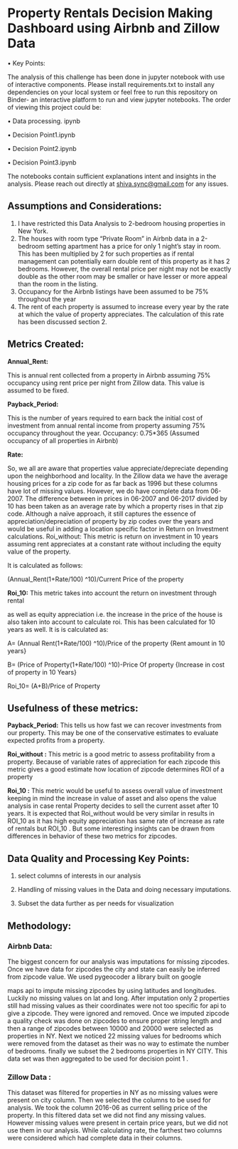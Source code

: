 # Property Rentals Decision Making Dashboard using Airbnb and Zillow Data




• Key Points:

The analysis of this challenge has been done in jupyter notebook with use of interactive components. Please install requirements.txt to install any dependencies on your local system or feel free to run this repository on Binder- an interactive platform to run and view jupyter notebooks.
The order of viewing this project could be:

• Data processing. ipynb

• Decision Point1.ipynb

• Decision Point2.ipynb

• Decision Point3.ipynb

The notebooks contain sufficient explanations intent and insights in the analysis. 
Please reach out directly at shiva.sync@gmail.com for any issues.

## Assumptions and Considerations:

1) I have restricted this Data Analysis to 2-bedroom housing properties in New York.
2) The houses with room type “Private Room” in Airbnb data in a 2-bedroom setting apartment has a price for only 1 night’s stay in room. This has been multiplied by 2 for such properties as if rental management can potentially earn double rent of this property as it has 2 bedrooms. However, the overall rental price per night may not be exactly double as the other room may be smaller or have lesser or more appeal than the room in the listing.
3) Occupancy for the Airbnb listings have been assumed to be 75% throughout the year
4) The rent of each property is assumed to increase every year by the rate at which the value of property appreciates. The calculation of this rate has been discussed section 2.
 

## Metrics Created:

**Annual_Rent:** 

This is annual rent collected from a property in Airbnb assuming 75% occupancy using rent price per night from Zillow data. This value is assumed to be fixed.

**Payback_Period:**

This is the number of years required to earn back the initial cost of investment from annual rental income from property assuming 75% occupancy throughout the year.
Occupancy:
0.75*365 (Assumed occupancy of all properties in Airbnb)

**Rate:**

So, we all are aware that properties value appreciate/depreciate depending upon the neighborhood and locality. In the Zillow data we have the average housing prices for a zip code for as far back as 1996 but these columns have lot of missing values. However, we do have complete data from 06-2007. The difference between in prices in 06-2007 and 06-2017 divided by 10 has been taken as an average rate by which a property rises in that zip code. Although a naïve approach, it still captures the essence of appreciation/depreciation of property by zip codes over the years and would be useful in adding a location specific factor in Return on Investment calculations.
Roi_without: This metric is return on investment in 10 years assuming rent appreciates at a constant rate without including the equity value of the property.

It is calculated as follows:

(Annual_Rent(1+Rate/100) ^10)/Current Price of the property

**Roi_10:** This metric takes into account the return on investment through rental

as well as equity appreciation i.e. the increase in the price of the house is also taken into account to calculate roi. This has been calculated for 10 years as well.
It is is calculated as:

A= (Annual Rent(1+Rate/100) ^10)/Price of the property {Rent amount in 10 years}


B= (Price of Property(1+Rate/100) ^10)-Price Of property {Increase in cost of property in 10 Years}

Roi_10= (A+B)/Price of Property

## Usefulness of these metrics:

**Payback_Period:** This tells us how fast we can recover investments from our property. This may be one of the conservative estimates to evaluate expected profits from a property.

**Roi_without :** This metric is a good metric to assess profitability from a property. Because of variable rates of appreciation for each zipcode this metric gives a good estimate how location of zipcode determines ROI of a property

**Roi_10 :** This metric would be useful to assess overall value of investment keeping in
mind the increase in value of asset and also opens the value analysis in case rental Property decides to sell the current asset after 10 years.
It is expected that Roi_without would be very similar in results in ROI_10 as it has high equity appreciation has same rate of increase as rate of rentals but ROI_10 . But some interesting insights can be drawn from differences in behavior of these two metrics for zipcodes.
## Data Quality and Processing Key Points:

1) select columns of interests in our analysis

2) Handling of missing values in the Data and doing necessary imputations.

3) Subset the data further as per needs for visualization

## Methodology: 

### Airbnb Data:

The biggest concern for our analysis was imputations for missing zipcodes. Once we have data for zipcodes the city and state can easily be inferred from zipcode value. We used pygeocoder a library built on google

maps api to impute missing zipcodes by using latitudes and longitudes. Luckily no missing values on lat and long. After imputation only 2 properties still had missing values as their coordinates were not too specific for api to give a zipcode. They were ignored and removed.
Once we imputed zipcode a quality check was done on zipcodes to ensure proper string length and then a range of zipcodes between 10000 and 20000 were selected as properties in NY.
Next we noticed 22 missing values for bedrooms which were removed from the dataset as their was no way to estimate the number of bedrooms.
finally we subset the 2 bedrooms properties in NY CITY.
This data set was then aggregated to be used for decision point 1 .

### Zillow Data :

This dataset was filtered for properties in NY as no missing values were present on city column. Then we selected the columns to be used for analysis.
We took the column 2016-06 as current selling price of the property. In this filtered data set we did not find any missing values.
However missing values were present in certain price years, but we did not use them in our analysis. While calculating rate, the farthest two columns were considered which had complete data in their columns.
